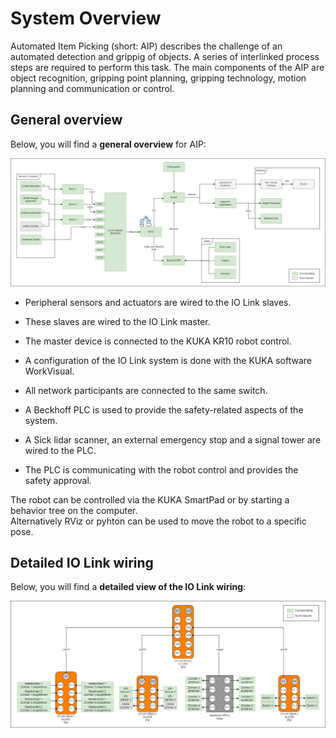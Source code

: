 # System Overview

Automated Item Picking (short: AIP) describes the challenge of an automated detection and grippig of objects. A series of interlinked process steps are required to perform this task. 
The main components of the AIP are object recognition, gripping point planning, gripping technology, motion planning and communication or control.


## General overview

Below, you will find a **general overview** for AIP:

<img src="../images/20240213_AIP-Overview-Detailed.png" alt="system_overview" width="1000">

- Peripheral sensors and actuators are wired to the IO Link slaves. 
- These slaves are wired to the IO Link master. 
- The master device is connected to the KUKA KR10 robot control. 
- A configuration of the IO Link system is done with the KUKA software WorkVisual.

- All network participants are connected to the same switch.

- A Beckhoff PLC is used to provide the safety-related aspects of the system. 
- A Sick lidar scanner, an external emergency stop and a signal tower are wired to the PLC. 
- The PLC is communicating with the robot control and provides the safety approval.

The robot can be controlled via the KUKA SmartPad or by starting a behavior tree on the computer.  
Alternatively RViz or pyhton can be used to move the robot to a specific pose.

## Detailed IO Link wiring

Below, you will find a **detailed view of the IO Link wiring**:

<img src="../images/20240213_IO_Link_Detailed.png" alt="system_overview" width="1000">


